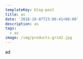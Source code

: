 ```yaml
---
templateKey: blog-post
title: as
date: '2018-10-07T23:00:41+08:00'
description: as
tags:
  - as
image: /img/products-grid2.jpg
---
```

ad
